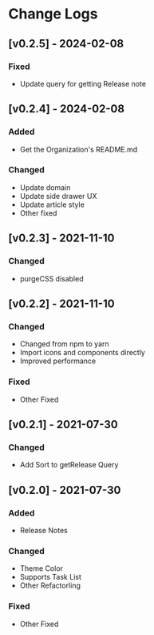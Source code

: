 # Change Logs

## [v0.2.5] - 2024-02-08

### Fixed

- Update query for getting Release note

## [v0.2.4] - 2024-02-08

### Added

- Get the Organization's README.md

### Changed

- Update domain
- Update side drawer UX
- Update article style
- Other fixed

## [v0.2.3] - 2021-11-10

### Changed

- purgeCSS disabled


## [v0.2.2] - 2021-11-10

### Changed

- Changed from npm to yarn
- Import icons and components directly
- Improved performance

### Fixed

- Other Fixed


## [v0.2.1] - 2021-07-30

### Changed

- Add Sort to getRelease Query


## [v0.2.0] - 2021-07-30

### Added

- Release Notes

### Changed

- Theme Color
- Supports Task List
- Other Refactorling

### Fixed

- Other Fixed
